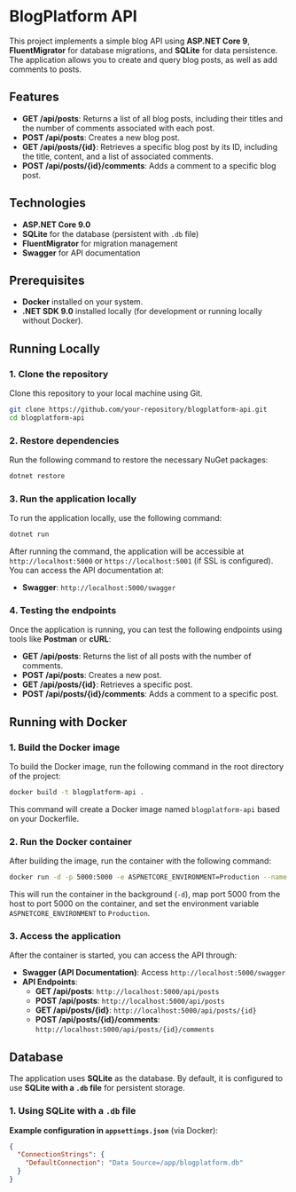 # BlogPlatform API

This project implements a simple blog API using **ASP.NET Core 9**, **FluentMigrator** for database migrations, and **SQLite** for data persistence. The application allows you to create and query blog posts, as well as add comments to posts.

## Features

- **GET /api/posts**: Returns a list of all blog posts, including their titles and the number of comments associated with each post.
- **POST /api/posts**: Creates a new blog post.
- **GET /api/posts/{id}**: Retrieves a specific blog post by its ID, including the title, content, and a list of associated comments.
- **POST /api/posts/{id}/comments**: Adds a comment to a specific blog post.

## Technologies

- **ASP.NET Core 9.0**
- **SQLite** for the database (persistent with `.db` file)
- **FluentMigrator** for migration management
- **Swagger** for API documentation

## Prerequisites

- **Docker** installed on your system.
- **.NET SDK 9.0** installed locally (for development or running locally without Docker).

## Running Locally

### 1. Clone the repository
Clone this repository to your local machine using Git.

```bash
git clone https://github.com/your-repository/blogplatform-api.git
cd blogplatform-api
```

### 2. Restore dependencies
Run the following command to restore the necessary NuGet packages:

```bash
dotnet restore
```

### 3. Run the application locally
To run the application locally, use the following command:

```bash
dotnet run
```

After running the command, the application will be accessible at `http://localhost:5000` or `https://localhost:5001` (if SSL is configured). You can access the API documentation at:

- **Swagger**: `http://localhost:5000/swagger`

### 4. Testing the endpoints
Once the application is running, you can test the following endpoints using tools like **Postman** or **cURL**:

- **GET /api/posts**: Returns the list of all posts with the number of comments.
- **POST /api/posts**: Creates a new post.
- **GET /api/posts/{id}**: Retrieves a specific post.
- **POST /api/posts/{id}/comments**: Adds a comment to a specific post.

## Running with Docker

### 1. Build the Docker image

To build the Docker image, run the following command in the root directory of the project:

```bash
docker build -t blogplatform-api .
```

This command will create a Docker image named `blogplatform-api` based on your Dockerfile.

### 2. Run the Docker container

After building the image, run the container with the following command:

```bash
docker run -d -p 5000:5000 -e ASPNETCORE_ENVIRONMENT=Production --name blogplatform-container blogplatform-api
```

This will run the container in the background (`-d`), map port 5000 from the host to port 5000 on the container, and set the environment variable `ASPNETCORE_ENVIRONMENT` to `Production`.

### 3. Access the application

After the container is started, you can access the API through:

- **Swagger (API Documentation)**: Access `http://localhost:5000/swagger`
- **API Endpoints**:
  - **GET /api/posts**: `http://localhost:5000/api/posts`
  - **POST /api/posts**: `http://localhost:5000/api/posts`
  - **GET /api/posts/{id}**: `http://localhost:5000/api/posts/{id}`
  - **POST /api/posts/{id}/comments**: `http://localhost:5000/api/posts/{id}/comments`

## Database

The application uses **SQLite** as the database. By default, it is configured to use **SQLite with a `.db` file** for persistent storage.

### 1. Using SQLite with a `.db` file
**Example configuration in `appsettings.json`** (via Docker):

```json
{
  "ConnectionStrings": {
    "DefaultConnection": "Data Source=/app/blogplatform.db"
  }
}

